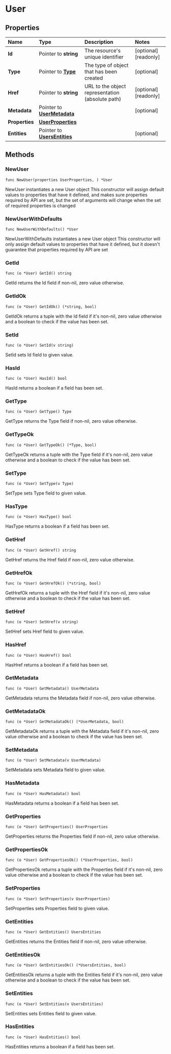 # User

## Properties

| Name | Type | Description | Notes |
| :--- | :--- | :--- | :--- |
| **Id** | Pointer to **string** | The resource's unique identifier | \[optional\] \[readonly\] |
| **Type** | Pointer to [**Type**](type.md) | The type of object that has been created | \[optional\] |
| **Href** | Pointer to **string** | URL to the object representation \(absolute path\) | \[optional\] \[readonly\] |
| **Metadata** | Pointer to [**UserMetadata**](usermetadata.md) |  | \[optional\] |
| **Properties** | [**UserProperties**](userproperties.md) |  |  |
| **Entities** | Pointer to [**UsersEntities**](usersentities.md) |  | \[optional\] |

## Methods

### NewUser

`func NewUser(properties UserProperties, ) *User`

NewUser instantiates a new User object This constructor will assign default values to properties that have it defined, and makes sure properties required by API are set, but the set of arguments will change when the set of required properties is changed

### NewUserWithDefaults

`func NewUserWithDefaults() *User`

NewUserWithDefaults instantiates a new User object This constructor will only assign default values to properties that have it defined, but it doesn't guarantee that properties required by API are set

### GetId

`func (o *User) GetId() string`

GetId returns the Id field if non-nil, zero value otherwise.

### GetIdOk

`func (o *User) GetIdOk() (*string, bool)`

GetIdOk returns a tuple with the Id field if it's non-nil, zero value otherwise and a boolean to check if the value has been set.

### SetId

`func (o *User) SetId(v string)`

SetId sets Id field to given value.

### HasId

`func (o *User) HasId() bool`

HasId returns a boolean if a field has been set.

### GetType

`func (o *User) GetType() Type`

GetType returns the Type field if non-nil, zero value otherwise.

### GetTypeOk

`func (o *User) GetTypeOk() (*Type, bool)`

GetTypeOk returns a tuple with the Type field if it's non-nil, zero value otherwise and a boolean to check if the value has been set.

### SetType

`func (o *User) SetType(v Type)`

SetType sets Type field to given value.

### HasType

`func (o *User) HasType() bool`

HasType returns a boolean if a field has been set.

### GetHref

`func (o *User) GetHref() string`

GetHref returns the Href field if non-nil, zero value otherwise.

### GetHrefOk

`func (o *User) GetHrefOk() (*string, bool)`

GetHrefOk returns a tuple with the Href field if it's non-nil, zero value otherwise and a boolean to check if the value has been set.

### SetHref

`func (o *User) SetHref(v string)`

SetHref sets Href field to given value.

### HasHref

`func (o *User) HasHref() bool`

HasHref returns a boolean if a field has been set.

### GetMetadata

`func (o *User) GetMetadata() UserMetadata`

GetMetadata returns the Metadata field if non-nil, zero value otherwise.

### GetMetadataOk

`func (o *User) GetMetadataOk() (*UserMetadata, bool)`

GetMetadataOk returns a tuple with the Metadata field if it's non-nil, zero value otherwise and a boolean to check if the value has been set.

### SetMetadata

`func (o *User) SetMetadata(v UserMetadata)`

SetMetadata sets Metadata field to given value.

### HasMetadata

`func (o *User) HasMetadata() bool`

HasMetadata returns a boolean if a field has been set.

### GetProperties

`func (o *User) GetProperties() UserProperties`

GetProperties returns the Properties field if non-nil, zero value otherwise.

### GetPropertiesOk

`func (o *User) GetPropertiesOk() (*UserProperties, bool)`

GetPropertiesOk returns a tuple with the Properties field if it's non-nil, zero value otherwise and a boolean to check if the value has been set.

### SetProperties

`func (o *User) SetProperties(v UserProperties)`

SetProperties sets Properties field to given value.

### GetEntities

`func (o *User) GetEntities() UsersEntities`

GetEntities returns the Entities field if non-nil, zero value otherwise.

### GetEntitiesOk

`func (o *User) GetEntitiesOk() (*UsersEntities, bool)`

GetEntitiesOk returns a tuple with the Entities field if it's non-nil, zero value otherwise and a boolean to check if the value has been set.

### SetEntities

`func (o *User) SetEntities(v UsersEntities)`

SetEntities sets Entities field to given value.

### HasEntities

`func (o *User) HasEntities() bool`

HasEntities returns a boolean if a field has been set.

